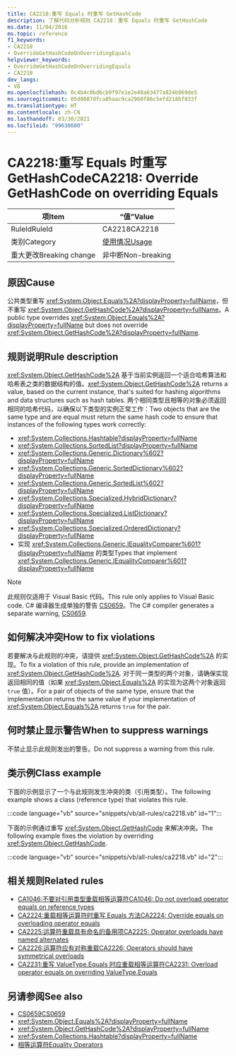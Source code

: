 ```yaml
---
title: CA2218:重写 Equals 时重写 GetHashCode
description: 了解代码分析规则 CA2218：重写 Equals 时重写 GetHashCode
ms.date: 11/04/2016
ms.topic: reference
f1_keywords:
- CA2218
- OverrideGetHashCodeOnOverridingEquals
helpviewer_keywords:
- OverrideGetHashCodeOnOverridingEquals
- CA2218
dev_langs:
- VB
ms.openlocfilehash: 0c4b4c0bd6cb9f97e1e2e48a63477a824b969de5
ms.sourcegitcommit: 05d0087dfca85aac9ca2960f86c5efd218bf833f
ms.translationtype: HT
ms.contentlocale: zh-CN
ms.lasthandoff: 03/30/2021
ms.locfileid: "99630600"
---
```

# <a name="ca2218-override-gethashcode-on-overriding-equals"></a><span data-ttu-id="99820-103">CA2218:重写 Equals 时重写 GetHashCode</span><span class="sxs-lookup"><span data-stu-id="99820-103">CA2218: Override GetHashCode on overriding Equals</span></span>

|<span data-ttu-id="99820-104">项</span><span class="sxs-lookup"><span data-stu-id="99820-104">Item</span></span>|<span data-ttu-id="99820-105">“值”</span><span class="sxs-lookup"><span data-stu-id="99820-105">Value</span></span>|
|-|-|
|<span data-ttu-id="99820-106">RuleId</span><span class="sxs-lookup"><span data-stu-id="99820-106">RuleId</span></span>|<span data-ttu-id="99820-107">CA2218</span><span class="sxs-lookup"><span data-stu-id="99820-107">CA2218</span></span>|
|<span data-ttu-id="99820-108">类别</span><span class="sxs-lookup"><span data-stu-id="99820-108">Category</span></span>|[<span data-ttu-id="99820-109">使用情况</span><span class="sxs-lookup"><span data-stu-id="99820-109">Usage</span></span>](usage-warnings.md)|
|<span data-ttu-id="99820-110">重大更改</span><span class="sxs-lookup"><span data-stu-id="99820-110">Breaking change</span></span>|<span data-ttu-id="99820-111">非中断</span><span class="sxs-lookup"><span data-stu-id="99820-111">Non-breaking</span></span>|

## <a name="cause"></a><span data-ttu-id="99820-112">原因</span><span class="sxs-lookup"><span data-stu-id="99820-112">Cause</span></span>

<span data-ttu-id="99820-113">公共类型重写 <xref:System.Object.Equals%2A?displayProperty=fullName>，但不重写 <xref:System.Object.GetHashCode%2A?displayProperty=fullName>。</span><span class="sxs-lookup"><span data-stu-id="99820-113">A public type overrides <xref:System.Object.Equals%2A?displayProperty=fullName> but does not override <xref:System.Object.GetHashCode%2A?displayProperty=fullName>.</span></span>

## <a name="rule-description"></a><span data-ttu-id="99820-114">规则说明</span><span class="sxs-lookup"><span data-stu-id="99820-114">Rule description</span></span>

<span data-ttu-id="99820-115"><xref:System.Object.GetHashCode%2A> 基于当前实例返回一个适合哈希算法和哈希表之类的数据结构的值。</span><span class="sxs-lookup"><span data-stu-id="99820-115"><xref:System.Object.GetHashCode%2A> returns a value, based on the current instance, that's suited for hashing algorithms and data structures such as hash tables.</span></span> <span data-ttu-id="99820-116">两个相同类型且相等的对象必须返回相同的哈希代码，以确保以下类型的实例正常工作：</span><span class="sxs-lookup"><span data-stu-id="99820-116">Two objects that are the same type and are equal must return the same hash code to ensure that instances of the following types work correctly:</span></span>

- <xref:System.Collections.Hashtable?displayProperty=fullName>
- <xref:System.Collections.SortedList?displayProperty=fullName>
- <xref:System.Collections.Generic.Dictionary%602?displayProperty=fullName>
- <xref:System.Collections.Generic.SortedDictionary%602?displayProperty=fullName>
- <xref:System.Collections.Generic.SortedList%602?displayProperty=fullName>
- <xref:System.Collections.Specialized.HybridDictionary?displayProperty=fullName>
- <xref:System.Collections.Specialized.ListDictionary?displayProperty=fullName>
- <xref:System.Collections.Specialized.OrderedDictionary?displayProperty=fullName>
- <span data-ttu-id="99820-117">实现 <xref:System.Collections.Generic.IEqualityComparer%601?displayProperty=fullName> 的类型</span><span class="sxs-lookup"><span data-stu-id="99820-117">Types that implement <xref:System.Collections.Generic.IEqualityComparer%601?displayProperty=fullName></span></span>

> [!NOTE]
> <span data-ttu-id="99820-118">此规则仅适用于 Visual Basic 代码。</span><span class="sxs-lookup"><span data-stu-id="99820-118">This rule only applies to Visual Basic code.</span></span> <span data-ttu-id="99820-119">C# 编译器生成单独的警告 [CS0659](../../../csharp/misc/cs0659.md)。</span><span class="sxs-lookup"><span data-stu-id="99820-119">The C# compiler generates a separate warning, [CS0659](../../../csharp/misc/cs0659.md).</span></span>

## <a name="how-to-fix-violations"></a><span data-ttu-id="99820-120">如何解决冲突</span><span class="sxs-lookup"><span data-stu-id="99820-120">How to fix violations</span></span>

<span data-ttu-id="99820-121">若要解决与此规则的冲突，请提供 <xref:System.Object.GetHashCode%2A> 的实现。</span><span class="sxs-lookup"><span data-stu-id="99820-121">To fix a violation of this rule, provide an implementation of <xref:System.Object.GetHashCode%2A>.</span></span> <span data-ttu-id="99820-122">对于同一类型的两个对象，请确保实现返回相同的值（如果 <xref:System.Object.Equals%2A> 的实现为这两个对象返回 `true` 值）。</span><span class="sxs-lookup"><span data-stu-id="99820-122">For a pair of objects of the same type, ensure that the implementation returns the same value if your implementation of <xref:System.Object.Equals%2A> returns `true` for the pair.</span></span>

## <a name="when-to-suppress-warnings"></a><span data-ttu-id="99820-123">何时禁止显示警告</span><span class="sxs-lookup"><span data-stu-id="99820-123">When to suppress warnings</span></span>

<span data-ttu-id="99820-124">不禁止显示此规则发出的警告。</span><span class="sxs-lookup"><span data-stu-id="99820-124">Do not suppress a warning from this rule.</span></span>

## <a name="class-example"></a><span data-ttu-id="99820-125">类示例</span><span class="sxs-lookup"><span data-stu-id="99820-125">Class example</span></span>

<span data-ttu-id="99820-126">下面的示例显示了一个与此规则发生冲突的类（引用类型）。</span><span class="sxs-lookup"><span data-stu-id="99820-126">The following example shows a class (reference type) that violates this rule.</span></span>

:::code language="vb" source="snippets/vb/all-rules/ca2218.vb" id="1":::

<span data-ttu-id="99820-127">下面的示例通过重写 <xref:System.Object.GetHashCode> 来解决冲突。</span><span class="sxs-lookup"><span data-stu-id="99820-127">The following example fixes the violation by overriding <xref:System.Object.GetHashCode>.</span></span>

:::code language="vb" source="snippets/vb/all-rules/ca2218.vb" id="2":::

## <a name="related-rules"></a><span data-ttu-id="99820-128">相关规则</span><span class="sxs-lookup"><span data-stu-id="99820-128">Related rules</span></span>

- [<span data-ttu-id="99820-129">CA1046:不要对引用类型重载相等运算符</span><span class="sxs-lookup"><span data-stu-id="99820-129">CA1046: Do not overload operator equals on reference types</span></span>](ca1046.md)
- [<span data-ttu-id="99820-130">CA2224:重载相等运算符时重写 Equals 方法</span><span class="sxs-lookup"><span data-stu-id="99820-130">CA2224: Override equals on overloading operator equals</span></span>](ca2224.md)
- [<span data-ttu-id="99820-131">CA2225:运算符重载具有命名的备用项</span><span class="sxs-lookup"><span data-stu-id="99820-131">CA2225: Operator overloads have named alternates</span></span>](ca2225.md)
- [<span data-ttu-id="99820-132">CA2226:运算符应有对称重载</span><span class="sxs-lookup"><span data-stu-id="99820-132">CA2226: Operators should have symmetrical overloads</span></span>](ca2226.md)
- [<span data-ttu-id="99820-133">CA2231:重写 ValueType.Equals 时应重载相等运算符</span><span class="sxs-lookup"><span data-stu-id="99820-133">CA2231: Overload operator equals on overriding ValueType.Equals</span></span>](ca2231.md)

## <a name="see-also"></a><span data-ttu-id="99820-134">另请参阅</span><span class="sxs-lookup"><span data-stu-id="99820-134">See also</span></span>

- [<span data-ttu-id="99820-135">CS0659</span><span class="sxs-lookup"><span data-stu-id="99820-135">CS0659</span></span>](../../../csharp/misc/cs0659.md)
- <xref:System.Object.Equals%2A?displayProperty=fullName>
- <xref:System.Object.GetHashCode%2A?displayProperty=fullName>
- <xref:System.Collections.Hashtable?displayProperty=fullName>
- [<span data-ttu-id="99820-136">相等运算符</span><span class="sxs-lookup"><span data-stu-id="99820-136">Equality Operators</span></span>](../../../standard/design-guidelines/equality-operators.md)
